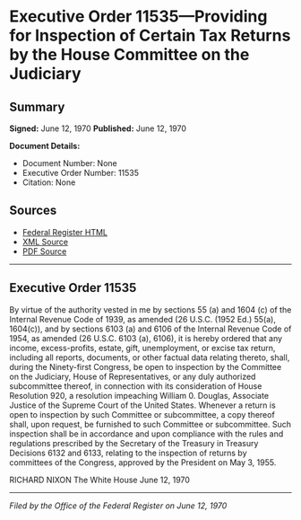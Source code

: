 # Executive Order 11535—Providing for Inspection of Certain Tax Returns by the House Committee on the Judiciary

## Summary

**Signed:** June 12, 1970
**Published:** June 12, 1970

**Document Details:**
- Document Number: None
- Executive Order Number: 11535
- Citation: None

## Sources
- [Federal Register HTML](https://www.presidency.ucsb.edu/documents/executive-order-11535-providing-for-inspection-certain-tax-returns-the-house-committee-the)
- [XML Source](None)
- [PDF Source](None)

---

## Executive Order 11535

By virtue of the authority vested in me by sections 55 (a) and 1604 (c) of the Internal Revenue Code of 1939, as amended (26 U.S.C. (1952 Ed.) 55(a), 1604(c)), and by sections 6103 (a) and 6106 of the Internal Revenue Code of 1954, as amended (26 U.S.C. 6103 (a), 6106), it is hereby ordered that any income, excess-profits, estate, gift, unemployment, or excise tax return, including all reports, documents, or other factual data relating thereto, shall, during the Ninety-first Congress, be open to inspection by the Committee on the Judiciary, House of Representatives, or any duly authorized subcommittee thereof, in connection with its consideration of House Resolution 920, a resolution impeaching William 0. Douglas, Associate Justice of the Supreme Court of the United States. Whenever a return is open to inspection by such Committee or subcommittee, a copy thereof shall, upon request, be furnished to such Committee or subcommittee. Such inspection shall be in accordance and upon compliance with the rules and regulations prescribed by the Secretary of the Treasury in Treasury Decisions 6132 and 6133, relating to the inspection of returns by committees of the Congress, approved by the President on May 3, 1955.

RICHARD NIXON
The White House
June 12, 1970

---

*Filed by the Office of the Federal Register on June 12, 1970*

